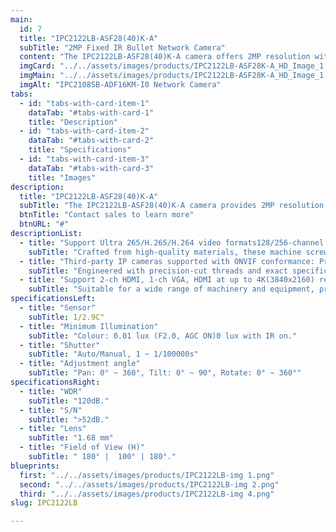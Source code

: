 ```yaml
---
main:
  id: 7
  title: "IPC2122LB-ASF28(40)K-A"
  subTitle: "2MP Fixed IR Bullet Network Camera"
  content: "The IPC2122LB-ASF28(40)K-A camera offers 2MP resolution with a 1920x1080 resolution at 30/25fps and 1280x720 at 30/25fps, ensuring clear video quality. Featuring Smart IR with a 30-meter (98ft) range, 2D/3D digital noise reduction, and day/night functionality, it delivers optimal performance in varying lighting conditions. Supporting up to 128GB microSD and IP67 protection, it is ideal for both indoor and outdoor use. Powered via DC12V or PoE, the IPC2122LB-ASF28(40)K-A provides reliable surveillance and high-quality performance for security applications."
  imgCard: "../../assets/images/products/IPC2122LB-ASF28K-A_HD_Image_1.png"
  imgMain: "../../assets/images/products/IPC2122LB-ASF28K-A_HD_Image_1.png"
  imgAlt: "IPC2108SB-ADF16KM-I0 Network Camera"
tabs:
  - id: "tabs-with-card-item-1"
    dataTab: "#tabs-with-card-1"
    title: "Description"
  - id: "tabs-with-card-item-2"
    dataTab: "#tabs-with-card-2"
    title: "Specifications"
  - id: "tabs-with-card-item-3"
    dataTab: "#tabs-with-card-3"
    title: "Images"
description:
  title: "IPC2122LB-ASF28(40)K-A"
  subTitle: "The IPC2122LB-ASF28(40)K-A camera provides 2MP resolution with 1920x1080 at 30/25fps and 1280x720 at 30/25fps, delivering sharp video quality. Equipped with Smart IR for night vision up to 30 meters (98ft), 2D/3D digital noise reduction, and day/night functionality, it ensures clear imagery in all lighting conditions. With support for up to 128GB microSD storage and IP67 weatherproof rating, it is built for durability. The camera can be powered via DC12V or PoE, making it a reliable choice for advanced surveillance needs."
  btnTitle: "Contact sales to learn more"
  btnURL: "#"
descriptionList:
  - title: "Support Ultra 265/H.265/H.264 video formats128/256-channel input"
    subTitle: "Crafted from high-quality materials, these machine screws are built to withstand the rigors of industrial environments."
  - title: "Third-party IP cameras supported with ONVIF conformance: Profile S, Profile G, Profile C, Profile Q, Profile A, Profile T"
    subTitle: "Engineered with precision-cut threads and exact specifications, ensuring a tight and secure fit for every application."
  - title: "Support 2-ch HDMI, 1-ch VGA, HDMI at up to 4K(3840x2160) resolution"
    subTitle: "Suitable for a wide range of machinery and equipment, providing versatile fastening solutions for various industrial needs."
specificationsLeft:
  - title: "Sensor"
    subTitle: 1/2.9C"
  - title: "Minimum Illumination"
    subTitle: "Colour: 0.01 lux (F2.0, AGC ON)0 lux with IR on."
  - title: "Shutter"
    subTitle: "Auto/Manual, 1 ~ 1/100000s"
  - title: "Adjustment angle"
    subTitle: "Pan: 0° ~ 360°, Tilt: 0° ~ 90°, Rotate: 0° ~ 360°"
specificationsRight:
  - title: "WDR"
    subTitle: "120dB."
  - title: "S/N"
    subTitle: ">52dB."
  - title: "Lens"
    subTitle: "1.68 mm"
  - title: "Field of View (H)"
    subTitle: "	180° | 	100° | 180°."
blueprints:
  first: "../../assets/images/products/IPC2122LB-img 1.png"
  second: "../../assets/images/products/IPC2122LB-img 2.png"
  third: "../../assets/images/products/IPC2122LB-img 4.png"
slug: IPC2122LB

---
```

